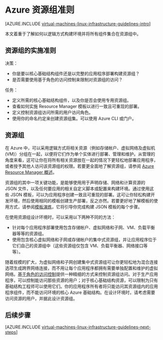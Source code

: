 <properties
	pageTitle="资源组准则 | Azure"
	description="了解用于在 Azure 基础结构服务中部署资源组的关键设计和实施准则。"
	documentationCenter=""
	services="virtual-machines-linux"
	authors="iainfoulds"
	manager="timlt"
	editor=""
	tags="azure-resource-manager"/>

<tags
	ms.service="virtual-machines-linux"
	ms.date="06/22/2016"
	wacn.date="08/08/2016"/>

# Azure 资源组准则

[AZURE.INCLUDE [virtual-machines-linux-infrastructure-guidelines-intro](../includes/virtual-machines-linux-infrastructure-guidelines-intro.md)]

本文着重于了解如何以逻辑方式构建环境并将所有组件集合在资源组中。


## 资源组的实施准则

决策：

- 你是要以核心基础结构组件还是以完整的应用程序部署构建资源组？
- 是否需要使用基于角色的访问控制来限制对资源组的访问？

任务：

- 定义所需的核心基础结构组件，以及你是否会使用专用资源组。
- 查看如何实施 Resource Manager 模板以进行一致且可重现的部署。
- 定义控制资源组访问所需的用户访问角色。
- 使用你的命名约定来创建资源组集。可以使用 Azure CLI 或门户。


## 资源组

在 Azure 中，可以采用逻辑方式将相关资源（例如存储帐户、虚拟网络及虚拟机 (VM)）分组在一起，以便将它们作为单个实体进行部署、管理和维护。从管理的角度来看，这可让你在将所有相关资源放在一起的情况下更轻松地部署应用程序，或者授予其他人访问该资源组的权限。若要更全面地了解资源组，请参阅 [Azure Resource Manager 概述](/documentation/articles/resource-group-overview/)。

资源组的其中一项关键功能，是能够使用用于声明存储、网络和计算资源的 JSON 文件，以及任何要应用的相关自定义脚本或配置来构建环境。通过使用这些 JSON 模板，可以为应用程序创建一致且可重现的部署。这可让你轻松构建开发环境，然后使用相同的模板创建生产部署，反之亦然。若要更好地了解模板的使用方式，请参阅[模板演练](/documentation/articles/resource-manager-template-walkthrough/)，它将引导你完成构建 JSON 模板的每个步骤。

在使用资源组设计环境时，可以采用以下两种不同的方法：

- 针对每个应用程序部署使用包含存储帐户、虚拟网络和子网、VM、负载平衡器等等的资源组。
- 使用包含核心虚拟网络和子网或存储帐户的集中式资源组，并让应用程序位于它们自己的资源组中（这些资源组仅包含 VM、负载平衡器、网络接口等等）。

随着规模的扩大，为虚拟网络和子网创建集中式资源组可让你更轻松地为混合连接选项生成跨界网络连接，而不用让每个应用程序都拥有需要单独配置和维护的虚拟网络。[基于角色的访问控制](/documentation/articles/role-based-access-control-what-is/)提供一种精细的方式来控制资源组访问。对于生产应用程序，可以控制能访问那些资源的用户；对于核心基础结构资源，可以限制为只有基础结构工程师可以使用它们。你的应用程序所有者将只能访问其资源组内的应用程序组件，而不能访问环境的核心 Azure 基础结构。在设计环境时，请考虑需要访问资源的用户，并据此设计资源组。


## <a name="next-steps"></a> 后续步骤

[AZURE.INCLUDE [virtual-machines-linux-infrastructure-guidelines-next-steps](../includes/virtual-machines-linux-infrastructure-guidelines-next-steps.md)]

<!---HONumber=Mooncake_0801_2016-->
